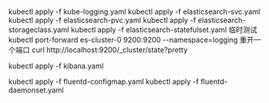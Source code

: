 kubectl apply -f kube-logging.yaml
kubectl apply -f elasticsearch-svc.yaml
kubectl apply -f elasticsearch-pvc.yaml
kubectl apply -f elasticsearch-storageclass.yaml
kubectl apply -f elasticsearch-statefulset.yaml
临时测试
kubectl port-forward es-cluster-0 9200:9200 --namespace=logging
重开一个端口
curl http://localhost:9200/_cluster/state?pretty

kubectl apply -f kibana.yaml

kubectl apply -f fluentd-configmap.yaml
kubectl apply -f fluentd-daemonset.yaml